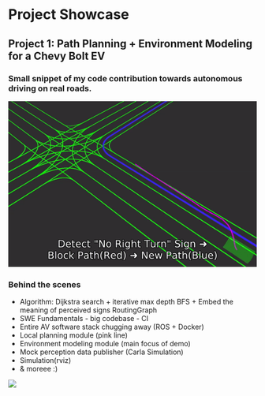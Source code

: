 # Project Showcase
## Project 1: Path Planning + Environment Modeling for a Chevy Bolt EV
### Small snippet of my code contribution towards autonomous driving on real roads.
<img src='./AutonomousPathPlanning.gif'>

### Behind the scenes
* Algorithm: Dijkstra search + iterative max depth BFS + Embed the meaning of perceived signs RoutingGraph
* SWE Fundamentals - big codebase - CI
* Entire AV software stack chugging away (ROS + Docker)
* Local planning module (pink line)
* Environment modeling module (main focus of demo) 
* Mock perception data publisher (Carla Simulation)
* Simulation(rviz)
* & moreee :)

<img src='./AutonomousMiniCar.gif'>
